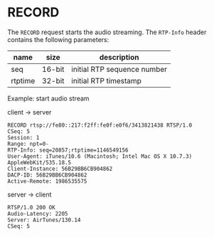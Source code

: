 # RECORD

The `RECORD` request starts the audio streaming. The `RTP-Info` header
contains the following parameters:

|name     |size    |description                  |
|---------|--------|-----------------------------|
| seq     | 16-bit | initial RTP sequence number |
| rtptime | 32-bit | initial RTP timestamp       |

<span class="ex">Example:</span> start audio stream

<div class="client_server">
<p>client &rarr; server</p>

```http
RECORD rtsp://fe80::217:f2ff:fe0f:e0f6/3413821438 RTSP/1.0
CSeq: 5
Session: 1
Range: npt=0-
RTP-Info: seq=20857;rtptime=1146549156
User-Agent: iTunes/10.6 (Macintosh; Intel Mac OS X 10.7.3) AppleWebKit/535.18.5
Client-Instance: 56B29BB6CB904862
DACP-ID: 56B29BB6CB904862
Active-Remote: 1986535575
```
</div>
<div class="server_client">
<p>server &rarr; client</p>

```http
RTSP/1.0 200 OK
Audio-Latency: 2205
Server: AirTunes/130.14
CSeq: 5
```
</div>
